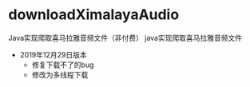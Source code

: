 # downloadXimalayaAudio
Java实现爬取喜马拉雅音频文件（非付费）
java实现爬取喜马拉雅音频文件



- 2019年12月29日版本
  - 修复下载不了的bug
  - 修改为多线程下载



